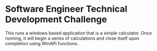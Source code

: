 # Software Engineer Technical Development Challenge

This runs a windows based application that is a simple calculator. Once running, it will begin a series of calculations and close itself upon completion using WinAPI functions.
